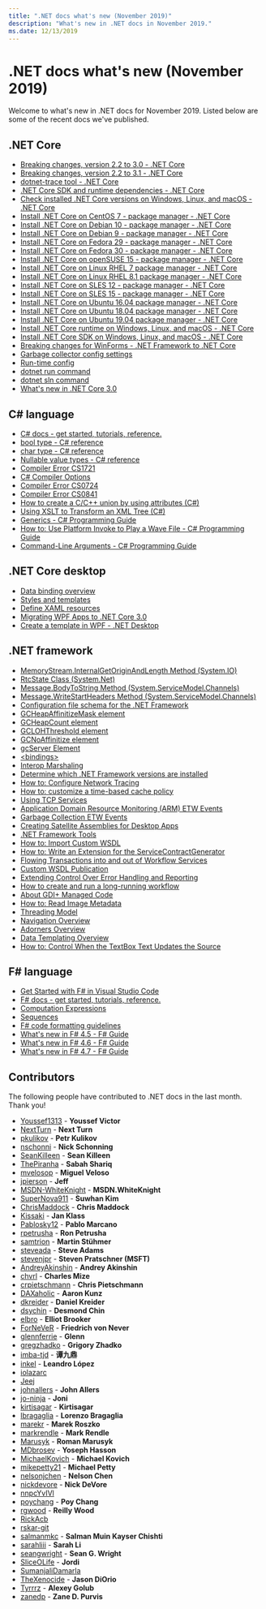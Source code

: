 ```yaml
---
title: ".NET docs what's new (November 2019)"
description: "What's new in .NET docs in November 2019."
ms.date: 12/13/2019
---
```


# .NET docs what's new (November 2019)

Welcome to what's new in .NET docs for November 2019. Listed below are some of the recent docs we've published.

## .NET Core

- [Breaking changes, version 2.2 to 3.0 - .NET Core](../core/compatibility/2.2-3.0.md)
- [Breaking changes, version 2.2 to 3.1 - .NET Core](../core/compatibility/2.2-3.1.md)
- [dotnet-trace tool - .NET Core](../core/diagnostics/dotnet-trace.md)
- [.NET Core SDK and runtime dependencies - .NET Core](../core/install/dependencies.md)
- [Check installed .NET Core versions on Windows, Linux, and macOS - .NET Core](../core/install/how-to-detect-installed-versions.md)
- [Install .NET Core on CentOS 7 - package manager - .NET Core](../core/install/linux-package-manager-centos7.md)
- [Install .NET Core on Debian 10 - package manager - .NET Core](../core/install/linux-package-manager-debian10.md)
- [Install .NET Core on Debian 9 - package manager - .NET Core](../core/install/linux-package-manager-debian9.md)
- [Install .NET Core on Fedora 29 - package manager - .NET Core](../core/install/linux-package-manager-fedora29.md)
- [Install .NET Core on Fedora 30 - package manager - .NET Core](../core/install/linux-package-manager-fedora30.md)
- [Install .NET Core on openSUSE 15 - package manager - .NET Core](../core/install/linux-package-manager-opensuse15.md)
- [Install .NET Core on Linux RHEL 7 package manager - .NET Core](../core/install/linux-package-manager-rhel7.md)
- [Install .NET Core on Linux RHEL 8.1 package manager - .NET Core](../core/install/linux-package-manager-rhel81.md)
- [Install .NET Core on SLES 12 - package manager - .NET Core](../core/install/linux-package-manager-sles12.md)
- [Install .NET Core on SLES 15 - package manager - .NET Core](../core/install/linux-package-manager-sles15.md)
- [Install .NET Core on Ubuntu 16.04 package manager - .NET Core](../core/install/linux-package-manager-ubuntu-1604.md)
- [Install .NET Core on Ubuntu 18.04 package manager - .NET Core](../core/install/linux-package-manager-ubuntu-1804.md)
- [Install .NET Core on Ubuntu 19.04 package manager - .NET Core](../core/install/linux-package-manager-ubuntu-1904.md)
- [Install .NET Core runtime on Windows, Linux, and macOS - .NET Core](../core/install/runtime.md)
- [Install .NET Core SDK on Windows, Linux, and macOS - .NET Core](../core/install/sdk.md)
- [Breaking changes for WinForms - .NET Framework to .NET Core](../core/porting/winforms-breaking-changes.md)
- [Garbage collector config settings](../core/run-time-config/garbage-collector.md)
- [Run-time config](../core/run-time-config/index.md)
- [dotnet run command](../core/tools/dotnet-run.md)
- [dotnet sln command](../core/tools/dotnet-sln.md)
- [What's new in .NET Core 3.0](../core/whats-new/dotnet-core-3-0.md)

## C# language

- [C# docs - get started, tutorials, reference.](../csharp/index.yml)
- [bool type - C# reference](../csharp/language-reference/builtin-types/bool.md)
- [char type - C# reference](../csharp/language-reference/builtin-types/char.md)
- [Nullable value types - C# reference](../csharp/language-reference/builtin-types/nullable-value-types.md)
- [Compiler Error CS1721](../csharp/language-reference/compiler-messages/cs1721.md)
- [C# Compiler Options](../csharp/language-reference/compiler-options/index.md)
- [Compiler Error CS0724](../csharp/misc/cs0724.md)
- [Compiler Error CS0841](../csharp/misc/cs0841.md)
- [How to create a C/C++ union by using attributes (C#)](../csharp/programming-guide/concepts/attributes/how-to-create-a-c-cpp-union-by-using-attributes.md)
- [Using XSLT to Transform an XML Tree (C#)](../csharp/programming-guide/concepts/linq/using-xslt-to-transform-an-xml-tree.md)
- [Generics - C# Programming Guide](../csharp/programming-guide/generics/index.md)
- [How to: Use Platform Invoke to Play a Wave File - C# Programming Guide](../csharp/programming-guide/interop/how-to-use-platform-invoke-to-play-a-wave-file.md)
- [Command-Line Arguments - C# Programming Guide](../csharp/programming-guide/main-and-command-args/command-line-arguments.md)

## .NET Core desktop

- [Data binding overview](../desktop-wpf/data/data-binding-overview.md)
- [Styles and templates](../desktop-wpf/fundamentals/styles-templates-overview.md)
- [Define XAML resources](../desktop-wpf/fundamentals/xaml-resources-define.md)
- [Migrating WPF Apps to .NET Core 3.0](../desktop-wpf/migration/convert-project-from-net-framework.md)
- [Create a template in WPF - .NET Desktop](../desktop-wpf/themes/how-to-create-apply-template.md)

## .NET framework

- [MemoryStream.InternalGetOriginAndLength Method (System.IO)](../framework/additional-apis/system.io.memorystream.internalgetoriginandlength.md)
- [RtcState Class (System.Net)](../framework/additional-apis/system.net.rtcstate.md)
- [Message.BodyToString Method (System.ServiceModel.Channels)](../framework/additional-apis/system.servicemodel.channels.message.bodytostring.md)
- [Message.WriteStartHeaders Method (System.ServiceModel.Channels)](../framework/additional-apis/system.servicemodel.channels.message.writestartheaders.md)
- [Configuration file schema for the .NET Framework](../framework/configure-apps/file-schema/index.md)
- [GCHeapAffinitizeMask element](../framework/configure-apps/file-schema/runtime/gcheapaffinitizemask-element.md)
- [GCHeapCount element](../framework/configure-apps/file-schema/runtime/gcheapcount-element.md)
- [GCLOHThreshold element](../framework/configure-apps/file-schema/runtime/gclohthreshold-element.md)
- [GCNoAffinitize element](../framework/configure-apps/file-schema/runtime/gcnoaffinitize-element.md)
- [gcServer Element](../framework/configure-apps/file-schema/runtime/gcserver-element.md)
- [\<bindings\>](../framework/configure-apps/file-schema/wcf/bindings.md)
- [Interop Marshaling](../framework/interop/interop-marshaling.md)
- [Determine which .NET Framework versions are installed](../framework/migration-guide/how-to-determine-which-versions-are-installed.md)
- [How to: Configure Network Tracing](../framework/network-programming/how-to-configure-network-tracing.md)
- [How to: customize a time-based cache policy](../framework/network-programming/how-to-customize-a-time-based-cache-policy.md)
- [Using TCP Services](../framework/network-programming/using-tcp-services.md)
- [Application Domain Resource Monitoring (ARM) ETW Events](../framework/performance/application-domain-resource-monitoring-arm-etw-events.md)
- [Garbage Collection ETW Events](../framework/performance/garbage-collection-etw-events.md)
- [Creating Satellite Assemblies for Desktop Apps](../framework/resources/creating-satellite-assemblies-for-desktop-apps.md)
- [.NET Framework Tools](../framework/tools/index.md)
- [How to: Import Custom WSDL](../framework/wcf/extending/how-to-import-custom-wsdl.md)
- [How to: Write an Extension for the ServiceContractGenerator](../framework/wcf/extending/how-to-write-an-extension-for-the-servicecontractgenerator.md)
- [Flowing Transactions into and out of Workflow Services](../framework/wcf/feature-details/flowing-transactions-into-and-out-of-workflow-services.md)
- [Custom WSDL Publication](../framework/wcf/samples/custom-wsdl-publication.md)
- [Extending Control Over Error Handling and Reporting](../framework/wcf/samples/extending-control-over-error-handling-and-reporting.md)
- [How to create and run a long-running workflow](../framework/windows-workflow-foundation/how-to-create-and-run-a-long-running-workflow.md)
- [About GDI+ Managed Code](../framework/winforms/advanced/about-gdi-managed-code.md)
- [How to: Read Image Metadata](../framework/winforms/advanced/how-to-read-image-metadata.md)
- [Threading Model](../framework/wpf/advanced/threading-model.md)
- [Navigation Overview](../framework/wpf/app-development/navigation-overview.md)
- [Adorners Overview](../framework/wpf/controls/adorners-overview.md)
- [Data Templating Overview](../framework/wpf/data/data-templating-overview.md)
- [How to: Control When the TextBox Text Updates the Source](../framework/wpf/data/how-to-control-when-the-textbox-text-updates-the-source.md)

## F# language

- [Get Started with F# in Visual Studio Code](../fsharp/get-started/get-started-vscode.md)
- [F# docs - get started, tutorials, reference.](../fsharp/index.yml)
- [Computation Expressions](../fsharp/language-reference/computation-expressions.md)
- [Sequences](../fsharp/language-reference/sequences.md)
- [F# code formatting guidelines](../fsharp/style-guide/formatting.md)
- [What's new in F# 4.5 - F# Guide](../fsharp/whats-new/fsharp-45.md)
- [What's new in F# 4.6 - F# Guide](../fsharp/whats-new/fsharp-46.md)
- [What's new in F# 4.7 - F# Guide](../fsharp/whats-new/fsharp-47.md)

## Contributors

The following people have contributed to .NET docs in the last month. Thank you!

- [Youssef1313](https://github.com/Youssef1313)  - **Youssef Victor**
- [NextTurn](https://github.com/NextTurn)  - **Next Turn**
- [pkulikov](https://github.com/pkulikov)  - **Petr Kulikov**
- [nschonni](https://github.com/nschonni)  - **Nick Schonning**
- [SeanKilleen](https://github.com/SeanKilleen)  - **Sean Killeen**
- [ThePiranha](https://github.com/ThePiranha)  - **Sabah Shariq**
- [mvelosop](https://github.com/mvelosop)  - **Miguel Veloso**
- [jpierson](https://github.com/jpierson)  - **Jeff**
- [MSDN-WhiteKnight](https://github.com/MSDN-WhiteKnight)  - **MSDN.WhiteKnight**
- [SuperNova911](https://github.com/SuperNova911)  - **Suwhan Kim**
- [ChrisMaddock](https://github.com/ChrisMaddock)  - **Chris Maddock**
- [Kissaki](https://github.com/Kissaki)  - **Jan Klass**
- [Pablosky12](https://github.com/Pablosky12)  - **Pablo Marcano**
- [rpetrusha](https://github.com/rpetrusha)  - **Ron Petrusha**
- [samtrion](https://github.com/samtrion)  - **Martin Stühmer**
- [steveada](https://github.com/steveada)  - **Steve Adams**
- [stevenjpr](https://github.com/stevenjpr)  - **Steven Pratschner (MSFT)**
- [AndreyAkinshin](https://github.com/AndreyAkinshin)  - **Andrey Akinshin**
- [chvrl](https://github.com/chvrl)  - **Charles Mize**
- [crpietschmann](https://github.com/crpietschmann)  - **Chris Pietschmann**
- [DAXaholic](https://github.com/DAXaholic)  - **Aaron Kunz**
- [dkreider](https://github.com/dkreider)  - **Daniel Kreider**
- [dsychin](https://github.com/dsychin)  - **Desmond Chin**
- [elbro](https://github.com/elbro)  - **Elliot Brooker**
- [ForNeVeR](https://github.com/ForNeVeR)  - **Friedrich von Never**
- [glennferrie](https://github.com/glennferrie)  - **Glenn**
- [gregzhadko](https://github.com/gregzhadko)  - **Grigory Zhadko**
- [imba-tjd](https://github.com/imba-tjd)  - **谭九鼎**
- [inkel](https://github.com/inkel)  - **Leandro López**
- [iolazarc](https://github.com/iolazarc) 
- [Jeej](https://github.com/Jeej) 
- [johnallers](https://github.com/johnallers)  - **John Allers**
- [jo-ninja](https://github.com/jo-ninja)  - **Joni**
- [kirtisagar](https://github.com/kirtisagar)  - **Kirtisagar**
- [lbragaglia](https://github.com/lbragaglia)  - **Lorenzo Bragaglia**
- [marekr](https://github.com/marekr)  - **Marek Roszko**
- [markrendle](https://github.com/markrendle)  - **Mark Rendle**
- [Marusyk](https://github.com/Marusyk)  - **Roman Marusyk**
- [MDbrosev](https://github.com/MDbrosev)  - **Yoseph Hasson**
- [MichaelKovich](https://github.com/MichaelKovich)  - **Michael Kovich**
- [mikepetty21](https://github.com/mikepetty21)  - **Michael Petty**
- [nelsonjchen](https://github.com/nelsonjchen)  - **Nelson Chen**
- [nickdevore](https://github.com/nickdevore)  - **Nick DeVore**
- [nnpcYvIVl](https://github.com/nnpcYvIVl) 
- [poychang](https://github.com/poychang)  - **Poy Chang**
- [rgwood](https://github.com/rgwood)  - **Reilly Wood**
- [RickAcb](https://github.com/RickAcb) 
- [rskar-git](https://github.com/rskar-git) 
- [salmanmkc](https://github.com/salmanmkc)  - **Salman Muin Kayser Chishti**
- [sarahliii](https://github.com/sarahliii)  - **Sarah Li**
- [seangwright](https://github.com/seangwright)  - **Sean G. Wright**
- [SliceOLife](https://github.com/SliceOLife)  - **Jordi**
- [SumanjaliDamarla](https://github.com/SumanjaliDamarla) 
- [TheXenocide](https://github.com/TheXenocide)  - **Jason DiOrio**
- [Tyrrrz](https://github.com/Tyrrrz)  - **Alexey Golub**
- [zanedp](https://github.com/zanedp)  - **Zane D. Purvis**
